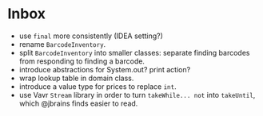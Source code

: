 # Inbox

- use `final` more consistently (IDEA setting?)
- rename `BarcodeInventory`.
- split `BarcodeInventory` into smaller classes: separate finding barcodes from responding to finding a barcode.
- introduce abstractions for System.out? print action?
- wrap lookup table in domain class.
- introduce a value type for prices to replace `int`.
- use Vavr `Stream` library in order to turn `takeWhile... not` into `takeUntil`, which @jbrains finds easier to read.

